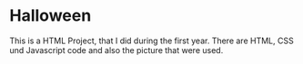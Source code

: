 # Halloween
 This is a HTML Project, that I did during the first year.
 There are HTML, CSS und Javascript code and also the picture that were used.

